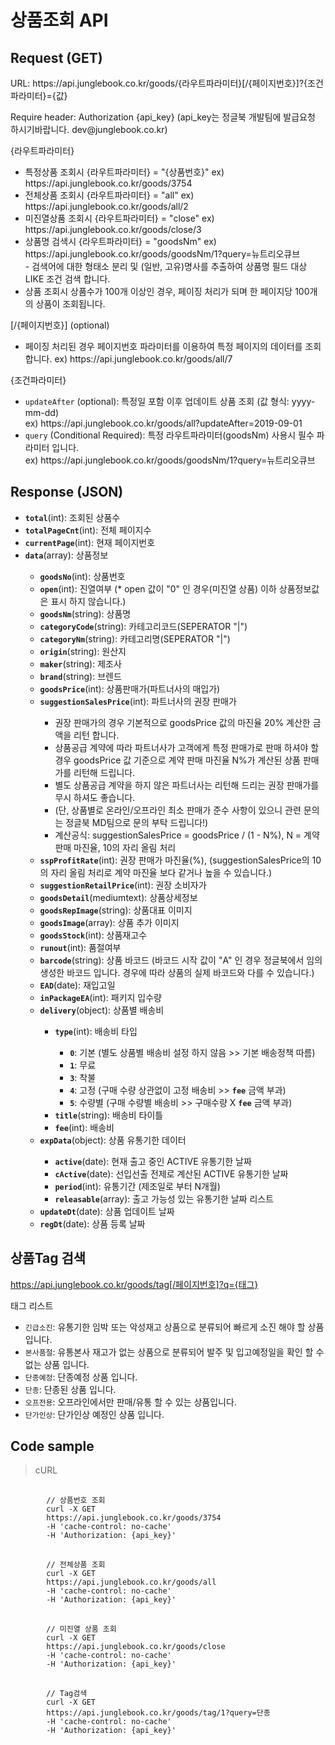 # 상품조회 API

## Request (GET) ##
<p>URL: https://api.junglebook.co.kr/goods/{라우트파라미터}[/{페이지번호}]?{조건파라미터}={값}</p>
<p><p>Require header: Authorization {api_key} (api_key는 정글북 개발팀에 발급요청 하시기바랍니다. dev@junglebook.co.kr)</p></p>

{라우트파라미터}
<ul>
	<li>특정상품 조회시 {라우트파라미터} = "{상품번호}" ex) https://api.junglebook.co.kr/goods/3754</li>
	<li>전체상품 조회시 {라우트파라미터} = "all" ex) https://api.junglebook.co.kr/goods/all/2</li>
	<li>미진열상품 조회시 {라우트파라미터} = "close" ex) https://api.junglebook.co.kr/goods/close/3</li>
	<li>
		상품명 검색시 {라우트파라미터} = "goodsNm" ex) https://api.junglebook.co.kr/goods/goodsNm/1?query=뉴트리오큐브<br>
		- 검색어에 대한 형태소 분리 및 (일반, 고유)명사를 추출하여 상품명 필드 대상 LIKE 조건 검색 합니다.
	</li>
	<li>상품 조회시 상품수가 100개 이상인 경우, 페이징 처리가 되며 한 페이지당 100개의 상품이 조회됩니다.</li>
</ul>

[/{페이지번호}] (optional)
<ul>
	<li>페이징 처리된 경우 페이지번호 파라미터를 이용하여 특정 페이지의 데이터를 조회 합니다. ex) https://api.junglebook.co.kr/goods/all/7</li>
</ul>

{조건파라미터}
<ul>
	<li><code>updateAfter</code> (optional): 특정일 포함 이후 업데이트 상품 조회 (값 형식: yyyy-mm-dd)<br>ex) https://api.junglebook.co.kr/goods/all?updateAfter=2019-09-01</li>
	<li><code>query</code> (Conditional Required): 특정 라우트파라미터(goodsNm) 사용시 필수 파라미터 입니다.<br>ex) https://api.junglebook.co.kr/goods/goodsNm/1?query=뉴트리오큐브</li>
</ul>

## Response (JSON) ##
<ul>
  <li><code><strong>total</strong></code>(int): 조회된 상품수</li>
  <li><code><strong>totalPageCnt</strong></code>(int): 전체 페이지수</li>
  <li><code><strong>currentPage</strong></code>(int): 현재 페이지번호</li>
  <li><code><strong>data</strong></code>(array): 상품정보</li>
  <ul>
    <li><code><strong>goodsNo</strong></code>(int): 상품번호</li>
	<li><code><strong>open</strong></code>(int): 진열여부 (* open 값이 "0" 인 경우(미진열 상품) 이하 상품정보값은 표시 하지 않습니다.)</li>
    <li><code><strong>goodsNm</strong></code>(string): 상품명</li>
    <li><code><strong>categoryCode</strong></code>(string): 카테고리코드(SEPERATOR "|")</li>
    <li><code><strong>categoryNm</strong></code>(string): 카테고리명(SEPERATOR "|")</li>
    <li><code><strong>origin</strong></code>(string): 원산지</li>
    <li><code><strong>maker</strong></code>(string): 제조사</li>
    <li><code><strong>brand</strong></code>(string): 브렌드</li>
    <li><code><strong>goodsPrice</strong></code>(int): 상품판매가(파트너사의 매입가)</li>
    <li><code><strong>suggestionSalesPrice</strong></code>(int): 파트너사의 권장 판매가</li>
	<ul>
		<li>권장 판매가의 경우 기본적으로 goodsPrice 값의 마진율 20% 계산한 금액을 리턴 합니다.</li>
		<li>상품공급 계약에 따라 파트너사가 고객에게 특정 판매가로 판매 하셔야 할 경우 goodsPrice 값 기준으로 계약 판매 마진율 N%가 계산된 상품 판매가를 리턴해 드립니다.</li>
		<li>별도 상품공급 계약을 하지 않은 파트너사는 리턴해 드리는 권장 판매가를 무시 하셔도 좋습니다.</li>
		<li>(단, 상품별로 온라인/오프라인 최소 판매가 준수 사항이 있으니 관련 문의는 정글북 MD팀으로 문의 부탁 드립니다!)</li>
		<li>계산공식: suggestionSalesPrice = goodsPrice / (1 - N%), N = 계약 판매 마진율, 10의 자리 올림 처리</li>
	</ul>
	<li><code><strong>sspProfitRate</strong></code>(int): 권장 판매가 마진율(%), (suggestionSalesPrice의 10의 자리 올림 처리로 계약 마진율 보다 같거나 높을 수 있습니다.)</li>
	<li><code><strong>suggestionRetailPrice</strong></code>(int): 권장 소비자가</li>
    <li><code><strong>goodsDetail</strong></code>(mediumtext): 상품상세정보</li>
	<li><code><strong>goodsRepImage</strong></code>(string): 상품대표 이미지</li>
    <li><code><strong>goodsImage</strong></code>(array): 상품 추가 이미지</li>
    <li><code><strong>goodsStock</strong></code>(int): 상품재고수</li>
    <li><code><strong>runout</strong></code>(int): 품절여부</li>
	<li><code><strong>barcode</strong></code>(string): 상품 바코드 (바코드 시작 값이 "A" 인 경우 정글북에서 임의 생성한 바코드 입니다. 경우에 따라 상품의 실제 바코드와 다를 수 있습니다.)</li>
    <li><code><strong>EAD</strong></code>(date): 재입고일</li>
    <li><code><strong>inPackageEA</strong></code>(int): 패키지 입수량</li>
	<li><code><strong>delivery</strong></code>(object): 상품별 배송비</li>
	<ul>
		<li><code><strong>type</strong></code>(int): 배송비 타입</li>
		<ul>
			<li><code><strong>0</strong></code>: 기본 (별도 상품별 배송비 설정 하지 않음 >> 기본 배송정책 따름)</li>
			<li><code><strong>1</strong></code>: 무료</li>
			<li><code><strong>3</strong></code>: 착불</li>
			<li><code><strong>4</strong></code>: 고정 (구매 수량 상관없이 고정 배송비 >> <code><strong>fee</strong></code> 금액 부과)</li>
			<li><code><strong>5</strong></code>: 수량별 (구매 수량별 배송비 >> 구매수량 X <code><strong>fee</strong></code> 금액 부과)</li>
		</ul>
		<li><code><strong>title</strong></code>(string): 배송비 타이틀</li>
		<li><code><strong>fee</strong></code>(int): 배송비</li>
	</ul>
	<li><code><strong>expData</strong></code>(object): 상품 유통기한 데이터</li>
	<ul>
		<li><code><strong>active</strong></code>(date): 현재 출고 중인 ACTIVE 유통기한 날짜</li>
		<li><code><strong>cActive</strong></code>(date): 선입선출 전제로 계산된 ACTIVE 유통기한 날짜</li>
		<li><code><strong>period</strong></code>(int): 유통기간 (제조일로 부터 N개월)</li>
		<li><code><strong>releasable</strong></code>(array): 출고 가능성 있는 유통기한 날짜 리스트</li>
	</ul>
	<li><code><strong>updateDt</strong></code>(date): 상품 업데이트 날짜</li>
	<li><code><strong>regDt</strong></code>(date): 상품 등록 날짜</li>
  </ul>
</ul>

## 상품Tag 검색 ##

https://api.junglebook.co.kr/goods/tag[/페이지번호]?q={태그}

태그 리스트
<ul>
	<li><code>긴급소진</code>: 유통기한 임박 또는 악성재고 상품으로 분류되어 빠르게 소진 해야 할 상품 입니다.</li>
	<li><code>본사품절</code>: 유통본사 재고가 없는 상품으로 분류되어 발주 및 입고예정일을 확인 할 수 없는 상품 입니다.</li>
	<li><code>단종예정</code>: 단종예정 상품 입니다.</li>
	<li><code>단종</code>: 단종된 상품 입니다.</li>
	<li><code>오프전용</code>: 오프라인에서만 판매/유통 할 수 있는 상품입니다.</li>
	<li><code>단가인상</code>: 단가인상 예정인 상품 입니다.</li>
</ul>

## Code sample ##
<blockquote>
	<p>cURL</p>
</blockquote>
<pre>
	<code>
		// 상품번호 조회
		curl -X GET
		https://api.junglebook.co.kr/goods/3754
		-H 'cache-control: no-cache'
		-H 'Authorization: {api_key}'
	</code>
	<code>
		// 전체상품 조회
		curl -X GET
		https://api.junglebook.co.kr/goods/all
		-H 'cache-control: no-cache'
		-H 'Authorization: {api_key}'
	</code>
	<code>
		// 미진열 상품 조회
		curl -X GET
		https://api.junglebook.co.kr/goods/close
		-H 'cache-control: no-cache'
		-H 'Authorization: {api_key}'
	</code>
	<code>
		// Tag검색
		curl -X GET
		https://api.junglebook.co.kr/goods/tag/1?query=단종
		-H 'cache-control: no-cache'
		-H 'Authorization: {api_key}'
	</code>
</pre>